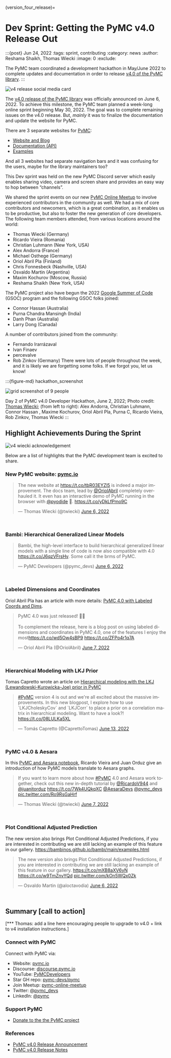 (version_four_release)=
# Dev Sprint: Getting the PyMC v4.0 Release Out

:::{post} Jun 24, 2022
:tags: sprint, contributing
:category: news
:author: Reshama Shaikh, Thomas Wiecki
:image: 0
:exclude:

The PyMC team coordinated a development hackathon in May/June 2022 to complete updates and documentation in order to release [v4.0 of the PyMC library](https://twitter.com/pymc_devs/status/1533863780601446401).
:::

![v4 release social media card](../_static/hackathon_v4_release/v4release_card.png)

The [v4.0 release of the PyMC library](https://twitter.com/pymc_devs/status/1533863780601446401) was officially announced on June 6, 2022.  To achieve this milestone, the PyMC team planned a week-long online sprint beginning May 30, 2022.  The goal was to complete remaining issues on the v4.0 release.  But, *mainly* it was to finalize the documentation and update the website for PyMC.

There are 3 separate websites for [PyMC](https://www.pymc.io/welcome.html):  
- [Website and Blog](https://www.pymc.io/welcome.html)
- [Documentation (API)](https://www.pymc.io/projects/docs/en/stable/api.html)
- [Examples](https://www.pymc.io/projects/examples/en/latest/gallery.html)

And all 3 websites had separate navigation bars and it was confusing for the users, maybe for the library maintainers too?

This Dev sprint was held on the new PyMC Discord server which easily enables sharing video, camera and screen share and provides an easy way to hop between “channels”.  

We shared the sprint events on our new [PyMC Online Meetup](https://www.meetup.com/pymc-online-meetup/events/286202420/) to involve experienced contributors in the community as well. We had a mix of core contributors and newcomers, which is a great combination, as it enables us to be productive, but also to foster the new generation of core developers. The following team members attended, from various locations around the world:  

- Thomas Wiecki (Germany)
- Ricardo Vieira (Romania)
- Christian Luhmann (New York, USA)
- Alex Andorra (France)
- Michael Osthege (Germany)
- Oriol Abril Pla (Finland)
- Chris Fonnesbeck (Nashville, USA)
- Osvaldo Martin (Argentina)
- Maxim Kochurov (Moscow, Russia)
- Reshama Shaikh (New York, USA)

The PyMC project also have begun the 2022 [Google Summer of Code](https://github.com/pymc-devs/pymc/wiki/GSoC-2022-projects) (GSOC) program and the following GSOC folks joined:  

- Connor Hassan (Australia)
- Purna Chandra Mansingh (India)
- Danh Phan (Australia)
- Larry Dong (Canada)

A number of contributors joined from the community:  

- Fernando Irarrázaval
- Ivan Finaev
- percevalve
- Rob Zinkov (Germany)
There were lots of people throughout the week, and it is likely we are forgetting some folks. If we forgot you, let us know!

:::{figure-md} hackathon_screenshot

![grid screenshot of 9 people](../_static/hackathon_v4_release/tweet1_hackathon.png)

Day 2 of PyMC v4.0 Developer Hackathon, June 2, 2022; Photo credit: [Thomas Wiecki](https://www.pymc-labs.io/team/thomas-wiecki/); (from left to right): Alex Andorra, Christian Luhmann, Connor Hassan , Maxime Kochurov, Oriol Abril Pla, Purna C, Ricardo Vieira, Rob Zinkov, Thomas Wiecki
:::

## Highlight Achievements During the Sprint

![v4 wiecki acknowledgement](../_static/hackathon_v4_release/tw_slack_note.png)

Below are a list of highlights that the PyMC development team is excited to share. 

### New PyMC website: [pymc.io](https://www.pymc.io/welcome.html) 

<blockquote class="twitter-tweet"><p lang="en" dir="ltr">The new website at <a href="https://t.co/tbR03EYZl5">https://t.co/tbR03EYZl5</a> is indeed a major improvement. The docs team, lead by <a href="https://twitter.com/OriolAbril?ref_src=twsrc%5Etfw">@OriolAbril</a> completely overhauled it. It even has an interactive demo of PyMC running in the browser with <a href="https://twitter.com/pyodide?ref_src=twsrc%5Etfw">@pyodide</a> 🤯. <a href="https://t.co/yDkLfPmo9C">https://t.co/yDkLfPmo9C</a></p>&mdash; Thomas Wiecki (@twiecki) <a href="https://twitter.com/twiecki/status/1533912898585649153?ref_src=twsrc%5Etfw">June 6, 2022</a></blockquote> <script async src="https://platform.twitter.com/widgets.js" charset="utf-8"></script>
<br>

### Bambi: Hierarchical Generalized Linear Models

<blockquote class="twitter-tweet"><p lang="en" dir="ltr">Bambi, the high-level interface to build hierarchical generalized linear models with a single line of code is now also compatible with 4.0 <a href="https://t.co/J6qzVFrsHv">https://t.co/J6qzVFrsHv</a>. Some call it the brms of PyMC.</p>&mdash; PyMC Developers (@pymc_devs) <a href="https://twitter.com/pymc_devs/status/1533872334599241728?ref_src=twsrc%5Etfw">June 6, 2022</a></blockquote> <script async src="https://platform.twitter.com/widgets.js" charset="utf-8"></script>

<br>

### Labeled Dimensions and Coordinates

Oriol Abril Pla has an article with more details: 
[PyMC 4.0 with Labeled Coords and Dims](
https://oriolabrilpla.cat/python/arviz/pymc/xarray/2022/06/07/pymc-arviz.html).

<blockquote class="twitter-tweet"><p lang="en" dir="ltr">PyMC 4.0 was just released! 🚀🎉<br><br>To complement the release, here is a blog post on using labeled dimensions and coordinates in PyMC 4.0, one of the features I enjoy the most<a href="https://t.co/wd5Ow4sBP9">https://t.co/wd5Ow4sBP9</a> <a href="https://t.co/ZFPo4r1q7A">https://t.co/ZFPo4r1q7A</a></p>&mdash; Oriol Abril Pla (@OriolAbril) <a href="https://twitter.com/OriolAbril/status/1534077578457260032?ref_src=twsrc%5Etfw">June 7, 2022</a></blockquote> <script async src="https://platform.twitter.com/widgets.js" charset="utf-8"></script>

<br>

### Hierarchical Modeling with LKJ Prior

Tomas Capretto wrote an article on [Hierarchical modeling with the LKJ (Lewandowski-Kurowicka-Joe) prior in PyMC](https://tomicapretto.github.io/posts/2022-06-12_lkj-prior/)

<blockquote class="twitter-tweet"><p lang="en" dir="ltr"><a href="https://twitter.com/hashtag/PyMC?src=hash&amp;ref_src=twsrc%5Etfw">#PyMC</a> version 4 is out and we&#39;re all excited about the massive improvements. In this new blogpost, I explore how to use `LKJCholeskyCov` and `LKJCorr` to place a prior on a correlation matrix in hierarchical modeling. Want to have a look?! <a href="https://t.co/08LULKa5XL">https://t.co/08LULKa5XL</a></p>&mdash; Tomás Capretto (@CaprettoTomas) <a href="https://twitter.com/CaprettoTomas/status/1536305740243210242?ref_src=twsrc%5Etfw">June 13, 2022</a></blockquote> <script async src="https://platform.twitter.com/widgets.js" charset="utf-8"></script>

<br>

### PyMC v4.0 & Aesara

In this [PyMC and Aesara notebook](https://github.com/juanitorduz/pymc/blob/main/docs/source/learn/core_notebooks/pymc_aesara.ipynb), Ricardo Vieira and Juan Orduz give an introduction of how PyMC models translate to Aesara graphs.

<blockquote class="twitter-tweet"><p lang="en" dir="ltr">If you want to learn more about how <a href="https://twitter.com/hashtag/PyMC?src=hash&amp;ref_src=twsrc%5Etfw">#PyMC</a> 4.0 and Aesara work together, check out this new in-depth tutorial by <a href="https://twitter.com/RicardoV944?ref_src=twsrc%5Etfw">@RicardoV944</a> and <a href="https://twitter.com/juanitorduz?ref_src=twsrc%5Etfw">@juanitorduz</a> <a href="https://t.co/7Wk4UQkqXC">https://t.co/7Wk4UQkqXC</a> <a href="https://twitter.com/AesaraDevs?ref_src=twsrc%5Etfw">@AesaraDevs</a> <a href="https://twitter.com/pymc_devs?ref_src=twsrc%5Etfw">@pymc_devs</a> <a href="https://t.co/Ro9RsGaHrf">pic.twitter.com/Ro9RsGaHrf</a></p>&mdash; Thomas Wiecki (@twiecki) <a href="https://twitter.com/twiecki/status/1534115464967819265?ref_src=twsrc%5Etfw">June 7, 2022</a></blockquote> <script async src="https://platform.twitter.com/widgets.js" charset="utf-8"></script>

<br>

### Plot Conditional Adjusted Prediction

The new version also brings Plot Conditional Adjusted Predictions, if you are interested in contributing we are still lacking an example of this feature in our gallery.  https://bambinos.github.io/bambi/main/examples.html

<blockquote class="twitter-tweet"><p lang="en" dir="ltr">The new version also brings Plot Conditional Adjusted Predictions, if you are interested in contributing we are still lacking an example of this feature in our gallery. <a href="https://t.co/mXB8aXV6yN">https://t.co/mXB8aXV6yN</a> <a href="https://t.co/w9TmZnvYQd">https://t.co/w9TmZnvYQd</a> <a href="https://t.co/kOn5WQx0Zk">pic.twitter.com/kOn5WQx0Zk</a></p>&mdash; Osvaldo Martin (@aloctavodia) <a href="https://twitter.com/aloctavodia/status/1533875990992125955?ref_src=twsrc%5Etfw">June 6, 2022</a></blockquote> <script async src="https://platform.twitter.com/widgets.js" charset="utf-8"></script>

<br>

## Summary [call to action]
[*** Thomas: add a line here encouraging people to upgrade to v4.0 + link to v4 installation instructions.]

### Connect with PyMC

Connect with PyMC via:
- Website:  [pymc.io](https://www.pymc.io)
- Discourse: [discourse.pymc.io](https://discourse.pymc.io)
- YouTube: [PyMCDevelopers](https://www.youtube.com/c/PyMCDevelopers)
- Star GH repo:  [pymc-devs/pymc](https://github.com/pymc-devs/pymc)
- Join Meetup: [pymc-online-meetup](https://www.meetup.com/pymc-online-meetup/)
- Twitter: [@pymc_devs](https://twitter.com/pymc_devs)
- LinkedIn: [@pymc](https://www.linkedin.com/company/pymc/)

### Support PyMC

- [Donate to the the PyMC project](https://numfocus.org/donate-to-pymc)

### References

- [PyMC v4.0 Release Announcement](https://www.pymc.io/blog/v4_announcement.html)
- [PyMC v4.0 Release Notes](https://github.com/pymc-devs/pymc/blob/main/RELEASE-NOTES.md)